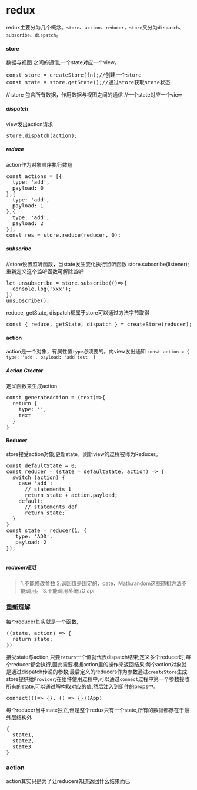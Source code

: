 # redux
redux主要分为几个概念。<code>store</code>、<code>action</code>、<code>reducer</code>，<code>store</code>又分为<code>dispatch</code>、<code>subscribe</code>、<code>dispatch</code>。
#### store
数据与视图 之间的通信,一个state对应一个view。 
<pre>const store = createStore(fn);//创建一个store
const state = store.getState();//通过store获取state状态</pre>
// store 包含所有数据，作用数据与视图之间的通信
//一个state对应一个view
##### dispatch
view发出action请求
<pre>store.dispatch(action);</pre>
##### reduce
action作为对象顺序执行数组
<pre>const actions = [{
  type: 'add',
  payload: 0
},{
  type: 'add',
  payload: 1
},{
  type: 'add',
  payload: 2
}];
const res = store.reduce(reducer, 0);</pre>
##### subscribe
//store设置监听函数，当state发生变化执行监听函数
store.subscribe(listener);
重新定义这个监听函数可解除监听
<pre>let unsubscribe = store.subscribe(()=>{
  console.log('xxx');
})
unsubscribe();</pre>
reduce, getState, dispatch都属于store可以通过方法字节取得
<pre>const { reduce, getState, dispatch } = createStore(reducer);</pre>
#### action
action是一个对象，有属性值<code>type</code>必须要的。向view发出通知
<code>const action = {
  type: 'add',
  payload: 'add test'
}</code>
##### Action Creator
定义函数来生成action
<pre>const generateAction = (text)=>{
  return {
    type: '',
    text
  }
}</pre>
#### Reducer
store接受action对象,更新state，刷新view的过程被称为Reducer。
<pre>const defaultState = 0;
const reducer = (state = defaultState, action) => {
  switch (action) {
    case 'add':
      // statements_1
      return state + action.payload;
    default:
      // statements_def
      return state;
  }
}
const state = reducer(1, {
   type: 'ADD',
   payload: 2
});</pre>
```可以不需要手动执行reducer获取state createStore时可以传递值可自动调用。
```
##### reducer规范
> 1.不能修改参数
> 2.返回值是固定的，date，Math.random这些随机方法不能调用。
> 3.不能调用系统I/O api

### 重新理解
每个reducer其实就是一个函数,
<pre>((state, action) => {
  return state;
})</pre>
接受state与action,只要<code>return</code>一个值就代表dispatch结束;定义多个reducer时,每个reducer都会执行,因此需要根据action里的操作来返回结果;每个action对象就是通过dispatch传递的参数;最后定义的reducers作为参数通过<code>createStore</code>生成store提供给<code>Provider</code>;在组件使用过程中,可以通过<code>connect</code>过程中第一个参数接收所有的state,可以通过解构取对应的值,然后注入到组件的props中.
<pre>connect(()=> {}, () => {})(App)</pre>
每个reducer当中state独立,但是整个redux只有一个state,所有的数据都存在于最外层结构外
<pre>{
  state1,
  state2,
  state3
}</pre>

### action
action其实只是为了让reducers知道返回什么结果而已